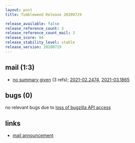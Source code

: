 ```yaml
---
layout: post
title: Tumbleweed Release 20200729

release_available: false
release_reference_count: 3
release_reference_count_mail: 3
release_score: 94
release_stability_level: stable
release_version: 20200729
---
```


## mail (1:3)

- [no summary given](https://github.com/boombatower/tumbleweed-review/issues/10) (3 refs); [2021-02.2474](https://github.com/boombatower/tumbleweed-review/issues/10), [2021-03.1865](https://github.com/boombatower/tumbleweed-review/issues/10)

## bugs (0)

<!--more-->

no relevant bugs due to [loss of bugzilla API access](https://bugzilla.opensuse.org/show_bug.cgi?id=1157722)



## links

- [mail announcement](https://github.com/boombatower/tumbleweed-review/issues/10)
